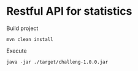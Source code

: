 # Restful API for statistics
Build project 
```
mvn clean install
```
Execute 
```
java -jar ./target/challeng-1.0.0.jar
```
